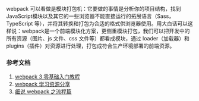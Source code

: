 webpack 可以看做是模块打包机：它要做的事情是分析你的项目结构，找到JavaScript模块以及其它的一些浏览器不能直接运行的拓展语言（Sass，TypeScript 等），并将其转换和打包为合适的格式供浏览器使用。用大白话可以这样说：webpack是一个前端模块化方案，更侧重模块打包，我们可以把开发中的所有资源（图片、js 文件、css 文件等）都看成模块，通过 loader（加载器）和 plugins（插件）对资源进行处理，打包成符合生产环境部署的前端资源。


### 参考文档
1. [webpack 3 零基础入门教程](http://webpackbook.rails365.net/467000)
2. [webpack 学习资源分享](https://www.rails365.net/articles/webpack-xue-xi-zi-yuan-fen-xiang)
3. [细说 webpack 之流程篇](http://taobaofed.org/blog/2016/09/09/webpack-flow/)
